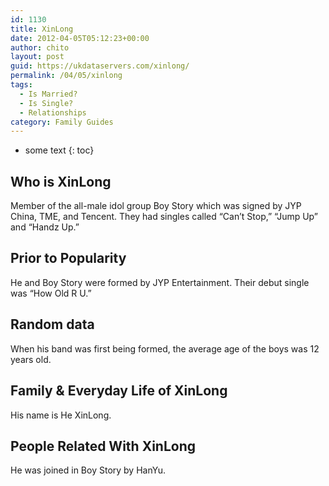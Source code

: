 ```yaml
---
id: 1130
title: XinLong
date: 2012-04-05T05:12:23+00:00
author: chito
layout: post
guid: https://ukdataservers.com/xinlong/
permalink: /04/05/xinlong
tags:
  - Is Married?
  - Is Single?
  - Relationships
category: Family Guides
---
```


* some text
{: toc}
          
          
## Who is  XinLong
                  
                  
                  
Member of the all-male idol group Boy Story which was signed by JYP China, TME, and Tencent. They had singles called &#8220;Can&#8217;t Stop,&#8221; &#8220;Jump Up&#8221; and &#8220;Handz Up.&#8221;
                  
                
                
                
## Prior to Popularity 
                  
                  
                  
He and Boy Story were formed by JYP Entertainment. Their debut single was &#8220;How Old R U.&#8221;
                  
                
                
                
## Random data 
                  
                  
                  
When his band was first being formed, the average age of the boys was 12 years old.
                  
                
                
                
## Family & Everyday Life of XinLong
                  
                  
                  
His name is He XinLong.
                  
                
                
                
## People Related With  XinLong
                  
                  
                  
He was joined in Boy Story by HanYu.
                  
                
              
            
          
          
          
    
    
  
